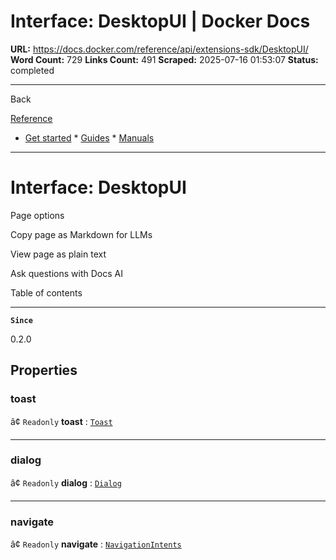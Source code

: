 # Interface: DesktopUI | Docker Docs

**URL:** https://docs.docker.com/reference/api/extensions-sdk/DesktopUI/
**Word Count:** 729
**Links Count:** 491
**Scraped:** 2025-07-16 01:53:07
**Status:** completed

---

Back

[Reference](https://docs.docker.com/reference/)

  * [Get started](https://docs.docker.com/get-started/)   * [Guides](https://docs.docker.com/guides/)   * [Manuals](https://docs.docker.com/manuals/)

* * *

# Interface: DesktopUI

Page options

Copy page as Markdown for LLMs

View page as plain text

Ask questions with Docs AI

Table of contents

* * *

**`Since`**

0.2.0

## Properties

### toast

â¢ `Readonly` **toast** : [`Toast`](https://docs.docker.com/reference/api/extensions-sdk/Toast/)

* * *

### dialog

â¢ `Readonly` **dialog** : [`Dialog`](https://docs.docker.com/reference/api/extensions-sdk/Dialog/)

* * *

### navigate

â¢ `Readonly` **navigate** : [`NavigationIntents`](https://docs.docker.com/reference/api/extensions-sdk/NavigationIntents/)